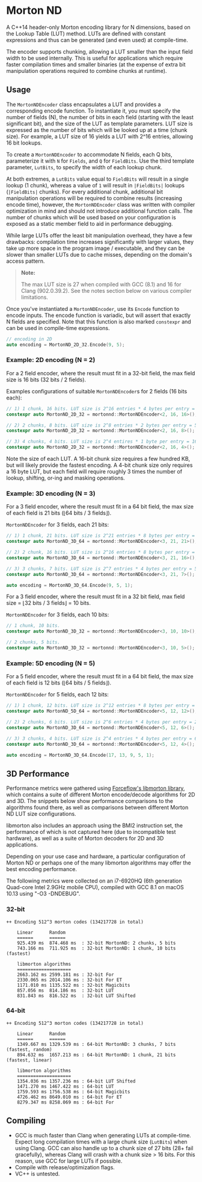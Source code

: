 # Morton ND
A C++14 header-only Morton encoding library for N dimensions, based on the Lookup Table (LUT) method. LUTs are defined with constant expressions and thus can be generated (and even used) at compile-time.

The encoder supports chunking, allowing a LUT smaller than the input field width to be used internally. This is useful for applications which require faster compilation times and smaller binaries (at the expense of extra bit manipulation operations required to combine chunks at runtime).

## Usage
The `MortonNDEncoder` class encapsulates a LUT and provides a corresponding encode function. To instantiate it, you must specify the number of fields (N), the number of bits in each field (starting with the least significant bit), and the size of the LUT as template parameters. LUT size is expressed as the number of bits which will be looked up at a time (chunk size). For example, a LUT size of 16 yields a LUT with 2^16 entries, allowing 16 bit lookups.

To create a `MortonNDEncoder` to accommodate N fields, each Q bits, parameterize it with `N` for `Fields`,  and `Q` for `FieldBits`. Use the third template parameter, `LutBits`, to specify the width of each lookup chunk. 

At both extremes, a  `LutBits` value equal to `FieldBits` will result in a single lookup (1 chunk), whereas a value of `1` will result in `|FieldBits|` lookups (`|FieldBits|` chunks). For every additional chunk, additional bit manipulation operations will be required to combine results (increasing encode time), however, the `MortonNDEncoder` class was written with compiler optimization in mind and should not introduce additional function calls. The number of chunks which will be used based on your configuration is exposed as a static member field to aid in performance debugging.

While large LUTs offer the least bit manipulation overhead, they have a few drawbacks: compilation time increases significantly with larger values, they take up more space in the program image / executable, and they can be slower than smaller LUTs due to cache misses, depending on the domain's access pattern.

<blockquote>
<b>Note:</b></p>
The max LUT size is 27 when compiled with GCC (8.1) and 16 for Clang (902.0.39.2). See the notes section below on various compiler limitations.
</blockquote>

Once you've instantiated a `MortonNDEncoder`, use its `Encode` function to encode inputs. The encode function is variadic, but will assert that exactly N fields are specified. Note that this function is also marked `constexpr` and can be used in compile-time expressions.

```c++
// encoding in 2D
auto encoding = MortonND_2D_32.Encode(9, 5);
```

### Example: 2D encoding (N = 2)
For a 2 field encoder, where the result must fit in a 32-bit field, the max field size is 16 bits (32 bits / 2 fields).

Examples configurations of suitable `MortonNDEncoder`s for 2 fields (16 bits each):

```c++
// 1) 1 chunk, 16 bits. LUT size is 2^16 entries * 4 bytes per entry = 262.144 KB
constexpr auto MortonND_2D_32 = mortonnd::MortonNDEncoder<2, 16, 16>();

// 2) 2 chunks, 8 bits. LUT size is 2^8 entries * 2 bytes per entry = 512 bytes
constexpr auto MortonND_2D_32 = mortonnd::MortonNDEncoder<2, 16, 8>();

// 3) 4 chunks, 4 bits. LUT size is 2^4 entires * 1 byte per entry = 16 bytes
constexpr auto MortonND_2D_32 = mortonnd::MortonNDEncoder<2, 16, 4>();
```

Note the size of each LUT. A 16-bit chunk size requires a few hundred KB, but will likely provide the fastest encoding. A 4-bit chunk size only requires a 16 byte LUT, but each field will require roughly 3 times the number of lookup, shifting, or-ing and masking operations.

### Example: 3D encoding (N = 3)
For a 3 field encoder, where the result must fit in a 64 bit field, the max size of each field is 21 bits (⌊64 bits / 3 fields⌋).

`MortonNDEncoder` for 3 fields, each 21 bits:

```c++
// 1) 1 chunk, 21 bits. LUT size is 2^21 entries * 8 bytes per entry = 16.777216 MB
constexpr auto MortonND_3D_64 = mortonnd::MortonNDEncoder<3, 21, 21>();

// 2) 2 chunk, 16 bits. LUT size is 2^16 entries * 8 bytes per entry = 524.288 KB
constexpr auto MortonND_3D_64 = mortonnd::MortonNDEncoder<3, 21, 16>();

// 3) 3 chunks, 7 bits. LUT size is 2^7 entries * 4 bytes per entry = 512 bytes
constexpr auto MortonND_3D_64 = mortonnd::MortonNDEncoder<3, 21, 7>();

auto encoding = MortonND_3D_64.Encode(9, 5, 1);
```

For a 3 field encoder, where the result must fit in a 32 bit field, max field size = ⌊32 bits / 3 fields⌋ = 10 bits.

`MortonNDEncoder` for 3 fields, each 10 bits:

```c++
// 1 chunk, 10 bits.
constexpr auto MortonND_3D_32 = mortonnd::MortonNDEncoder<3, 10, 10>();

// 2 chunks, 5 bits.
constexpr auto MortonND_3D_32 = mortonnd::MortonNDEncoder<3, 10, 5>();
```

### Example: 5D encoding (N = 5)
For a 5 field encoder, where the result must fit in a 64 bit field, the max size of each field is 12 bits (⌊64 bits / 5 fields⌋).

`MortonNDEncoder` for 5 fields, each 12 bits:

```c++
// 1) 1 chunk, 12 bits. LUT size is 2^12 entries * 8 bytes per entry = 32.768 KB
constexpr auto MortonND_5D_64 = mortonnd::MortonNDEncoder<5, 12, 12>();

// 2) 2 chunks, 6 bits. LUT size is 2^6 entries * 4 bytes per entry = 256 bytes
constexpr auto MortonND_3D_64 = mortonnd::MortonNDEncoder<5, 12, 6>();

// 3) 3 chunks, 4 bits. LUT size is 2^4 entries * 4 bytes per entry = 64 bytes
constexpr auto MortonND_3D_64 = mortonnd::MortonNDEncoder<5, 12, 4>();

auto encoding = MortonND_3D_64.Encode(17, 13, 9, 5, 1);
```

## 3D Performance
Performance metrics were gathered using [Forceflow's libmorton library](https://github.com/Forceflow/libmorton), which contains a suite of different Morton encode/decode algorithms for 2D and 3D. The snippets below show performance comparisons to the algorithms found there, as well as comparisons between different Morton ND LUT size configurations.

libmorton also includes an approach using the BMI2 instruction set, the performance of which is not captured here (due to incompatible test hardware), as well as a suite of Morton decoders for 2D and 3D applications.

Depending on your use case and hardware, a particular configuration of Morton ND or perhaps one of the many libmorton algorithms may offer the best encoding performance.

The following metrics were collected on an i7-6920HQ (6th generation Quad-core Intel 2.9GHz mobile CPU), compiled with GCC 8.1 on macOS 10.13 using "-O3 -DNDEBUG".

### 32-bit
```
++ Encoding 512^3 morton codes (134217728 in total)

    Linear      Random
    ======      ======
    925.439 ms  874.468 ms  : 32-bit MortonND: 2 chunks, 5 bits
    743.166 ms  711.925 ms  : 32-bit MortonND: 1 chunk, 10 bits  (fastest)
    
    libmorton algorithms
    ====================
    2663.162 ms 2599.181 ms : 32-bit For
    2330.065 ms 2014.106 ms : 32-bit For ET
    1171.010 ms 1135.522 ms : 32-bit Magicbits
    857.056 ms  814.186 ms  : 32-bit LUT
    831.843 ms  816.522 ms  : 32-bit LUT Shifted
```

### 64-bit
```
++ Encoding 512^3 morton codes (134217728 in total)

    Linear      Random
    ======      ======
    1349.667 ms 1329.539 ms : 64-bit MortonND: 3 chunks, 7 bits  (fastest, random)
    894.632 ms  1657.213 ms : 64-bit MortonND: 1 chunk, 21 bits  (fastest, linear)
    
    libmorton algorithms
    ====================
    1354.036 ms 1357.236 ms : 64-bit LUT Shifted
    1471.270 ms 1467.422 ms : 64-bit LUT
    1759.593 ms 1756.538 ms : 64-bit Magicbits
    4726.462 ms 8649.010 ms : 64-bit For ET
    8279.347 ms 8258.069 ms : 64-bit For

```

## Compiling
* GCC is much faster than Clang when generating LUTs at compile-time. Expect long compilation times with a large chunk size (`LutBits`) when using Clang. GCC can also handle up to a chunk size of 27 bits (28+ fail gracefully), whereas Clang will crash with a chunk size > 16 bits. For this reason, use GCC for large LUTs if possible.
* Compile with release/optimization flags.
* VC++ is untested.
